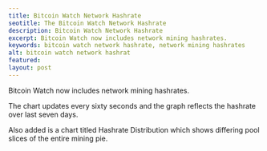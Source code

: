 ```yaml
---
title: Bitcoin Watch Network Hashrate
seotitle: The Bitcoin Watch Network Hashrate
description: Bitcoin Watch Network Hashrate
excerpt: Bitcoin Watch now includes network mining hashrates.
keywords: bitcoin watch network hashrate, network mining hashrates
alt: bitcoin watch network hashrat
featured: 
layout: post
---
```


<p>Bitcoin Watch now includes network mining hashrates.</p>

<p>The chart updates every sixty seconds and the graph reflects the hashrate over last seven days.</p>

<p>Also added is a chart titled Hashrate Distribution which shows differing pool slices of the entire mining pie.</p>

